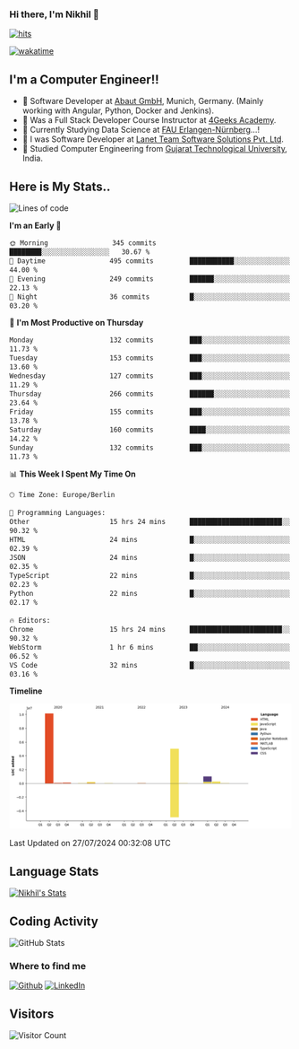 ### Hi there, I'm Nikhil 👋

[![hits](https://hits.sh/github.com/silentsoft/hits.svg?color=2311cc)](https://hits.sh/github.com/silentsoft/hits/)

[![wakatime](https://wakatime.com/badge/user/369b6a3a-7953-4ff9-b7c7-be53d0a7ccc6.svg?style=for-the-badge)](https://wakatime.com/@369b6a3a-7953-4ff9-b7c7-be53d0a7ccc6)

## I'm a  Computer Engineer!!

- 🌱 Software Developer at [Abaut GmbH](https://www.abaut.de/), Munich, Germany. (Mainly working with Angular, Python, Docker and Jenkins).
- 🌱 Was a Full Stack Developer Course Instructor at [4Geeks Academy](https://4geeks.com/).
- 🌱 Currently Studying Data Science at [FAU Erlangen-Nürnberg](https://www.fau.de/)...!
- 🌱 I was Software Developer at [Lanet Team Software Solutions Pvt. Ltd](https://lanetteam.com/).
- 🌱 Studied Computer Engineering from [Gujarat Technological University](https://www.gtu.ac.in/), India.

<h2>Here is My Stats..</h2>

<!--START_SECTION:waka-->
![Lines of code](https://img.shields.io/badge/From%20Hello%20World%20I%27ve%20Written-16.9%20million%20lines%20of%20code-blue)

**I'm an Early 🐤** 

```text
🌞 Morning                345 commits         ████████░░░░░░░░░░░░░░░░░   30.67 % 
🌆 Daytime                495 commits         ███████████░░░░░░░░░░░░░░   44.00 % 
🌃 Evening                249 commits         ██████░░░░░░░░░░░░░░░░░░░   22.13 % 
🌙 Night                  36 commits          █░░░░░░░░░░░░░░░░░░░░░░░░   03.20 % 
```
📅 **I'm Most Productive on Thursday** 

```text
Monday                   132 commits         ███░░░░░░░░░░░░░░░░░░░░░░   11.73 % 
Tuesday                  153 commits         ███░░░░░░░░░░░░░░░░░░░░░░   13.60 % 
Wednesday                127 commits         ███░░░░░░░░░░░░░░░░░░░░░░   11.29 % 
Thursday                 266 commits         ██████░░░░░░░░░░░░░░░░░░░   23.64 % 
Friday                   155 commits         ███░░░░░░░░░░░░░░░░░░░░░░   13.78 % 
Saturday                 160 commits         ████░░░░░░░░░░░░░░░░░░░░░   14.22 % 
Sunday                   132 commits         ███░░░░░░░░░░░░░░░░░░░░░░   11.73 % 
```


📊 **This Week I Spent My Time On** 

```text
🕑︎ Time Zone: Europe/Berlin

💬 Programming Languages: 
Other                    15 hrs 24 mins      ███████████████████████░░   90.32 % 
HTML                     24 mins             █░░░░░░░░░░░░░░░░░░░░░░░░   02.39 % 
JSON                     24 mins             █░░░░░░░░░░░░░░░░░░░░░░░░   02.35 % 
TypeScript               22 mins             █░░░░░░░░░░░░░░░░░░░░░░░░   02.23 % 
Python                   22 mins             █░░░░░░░░░░░░░░░░░░░░░░░░   02.17 % 

🔥 Editors: 
Chrome                   15 hrs 24 mins      ███████████████████████░░   90.32 % 
WebStorm                 1 hr 6 mins         ██░░░░░░░░░░░░░░░░░░░░░░░   06.52 % 
VS Code                  32 mins             █░░░░░░░░░░░░░░░░░░░░░░░░   03.16 % 
```

**Timeline**

![Lines of Code chart](https://raw.githubusercontent.com/nikhilmaguwala/nikhilmaguwala/main/assets/bar_graph.png)


 Last Updated on 27/07/2024 00:32:08 UTC
<!--END_SECTION:waka-->

<h2>Language Stats</h2>

[![Nikhil's Stats](https://github-readme-stats.vercel.app/api/wakatime?username=nikhilmaguwala&layout=compact&title=Stats)](https://github.com/nikhilmaguwala)


<h2>Coding Activity</h2>

<p><img src="https://wakatime.com/share/@nikhilmaguwala/7dd532b8-3e5e-4c26-8c46-68cc27712a92.svg" alt="GitHub Stats"></p>

<h3>Where to find me</h3>
<p>
    <a href="https://github.com/nikhilmaguwala" target="_blank"><img alt="Github" src="https://img.shields.io/badge/GitHub-%2312100E.svg?&style=for-the-badge&logo=Github&logoColor=white" /></a>
    <a href="https://www.linkedin.com/in/nikhil-maguwala" target="_blank"><img alt="LinkedIn" src="https://img.shields.io/badge/linkedin-%230077B5.svg?&style=for-the-badge&logo=linkedin&logoColor=white" /></a> 
</p>


<h2>Visitors</h2>

![Visitor Count](https://profile-counter.glitch.me/nikhilmaguwala/count.svg)

[website]: https://nikhilmaguwala.github.io/
[instagram]: https://www.instagram.com/nikhil_maguwala/
[linkedin]: https://www.linkedin.com/in/nikhil-maguwala/

